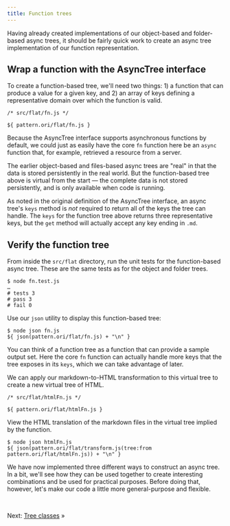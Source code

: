 ```yaml
---
title: Function trees
---
```


Having already created implementations of our object-based and folder-based async trees, it should be fairly quick work to create an async tree implementation of our function representation.

## Wrap a function with the AsyncTree interface

To create a function-based tree, we'll need two things: 1) a function that can produce a value for a given key, and 2) an array of keys defining a representative domain over which the function is valid.

```${'js'}
/* src/flat/fn.js */

${ pattern.ori/flat/fn.js }
```

Because the AsyncTree interface supports asynchronous functions by default, we could just as easily have the core `fn` function here be an `async` function that, for example, retrieved a resource from a server.

The earlier object-based and files-based async trees are "real" in that the data is stored persistently in the real world. But the function-based tree above is virtual from the start — the complete data is not stored persistently, and is only available when code is running.

As noted in the original definition of the AsyncTree interface, an async tree's `keys` method is _not_ required to return all of the keys the tree can handle. The `keys` for the function tree above returns three representative keys, but the `get` method will actually accept any key ending in `.md`.

## Verify the function tree

<span class="tutorialStep"></span> From inside the `src/flat` directory, run the unit tests for the function-based async tree. These are the same tests as for the object and folder trees.

```console
$ node fn.test.js
…
# tests 3
# pass 3
# fail 0
```

<span class="tutorialStep"></span> Use our `json` utility to display this function-based tree:

```console
$ node json fn.js
${ json(pattern.ori/flat/fn.js) + "\n" }
```

You can think of a function tree as a function that can provide a sample output set. Here the core `fn` function can actually handle more keys that the tree exposes in its `keys`, which we can take advantage of later.

We can apply our markdown-to-HTML transformation to this virtual tree to create a new virtual tree of HTML.

```${'js'}
/* src/flat/htmlFn.js */

${ pattern.ori/flat/htmlFn.js }
```

<span class="tutorialStep"></span> View the HTML translation of the markdown files in the virtual tree implied by the function.

```console
$ node json htmlFn.js
${ json(pattern.ori/flat/transform.js(tree:from pattern.ori/flat/htmlFn.js)) + "\n" }
```

We have now implemented three different ways to construct an async tree. In a bit, we'll see how they can be used together to create interesting combinations and be used for practical purposes. Before doing that, however, let's make our code a little more general-purpose and flexible.

&nbsp;

Next: [Tree classes](classes.html) »
